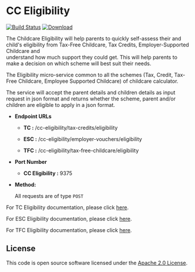 # CC Eligibility

[![Build Status](https://travis-ci.org/hmrc/cc-eligibility.svg?branch=master)](https://travis-ci.org/hmrc/cc-eligibility) [ ![Download](https://api.bintray.com/packages/hmrc/releases/cc-eligibility/images/download.svg) ](https://bintray.com/hmrc/releases/cc-eligibility/_latestVersion)


The Childcare Eligibility will help parents to quickly self-assess their and child's eligibility from Tax-Free Childcare, Tax Credits, Employer-Supported Childcare and <br />
understand how much support they could get. This will help parents to make a decision on which scheme will best suit their needs.

The Eligibility micro-service common to all the schemes (Tax, Credit, Tax-Free Childcare, Employee Supported Childcare) of childcare calculator.

The service will accept the parent details and children details as input request in json format and returns whether the scheme, parent and/or children are eligible to apply in
a json format.

* **Endpoint URLs**

  * **TC  :**  /cc-eligibility/tax-credits/eligibility

  * **ESC :**  /cc-eligibility/employer-vouchers/eligibility

  * **TFC :**  /cc-eligibility/tax-free-childcare/eligibility



* **Port Number**

  * **CC Eligibility :** 9375



* **Method:**

  All requests are of type `POST`


For TC Eligibility documentation, please click [here](README_TC.md).

For ESC Eligibility documentation, please click [here](README_ESC.md).

For TFC Eligibility documentation, please click [here](README_TFC.md).


## License

This code is open source software licensed under the [Apache 2.0 License]("http://www.apache.org/licenses/LICENSE-2.0.html").
